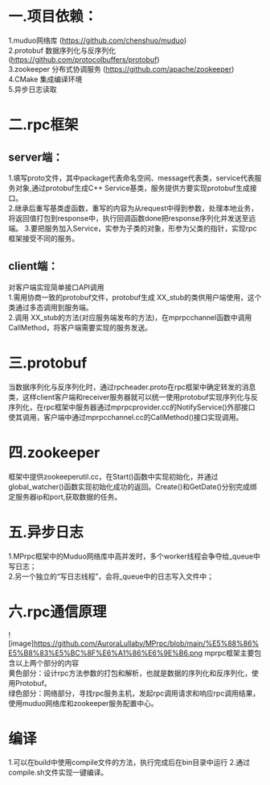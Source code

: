 # 一.项目依赖：  
1.muduo网络库 (https://github.com/chenshuo/muduo)  
2.protobuf 数据序列化与反序列化 (https://github.com/protocolbuffers/protobuf)  
3.zookeeper 分布式协调服务 (https://github.com/apache/zookeeper)  
4.CMake 集成编译环境  
5.异步日志读取  
# 二.rpc框架
## server端：
1.填写proto文件，其中package代表命名空间、message代表类，service代表服务对象,通过protobuf生成C++ Service基类，服务提供方要实现protobuf生成接口。  
2.继承后重写基类虚函数，重写的内容为从request中得到参数，处理本地业务，将返回值打包到response中，执行回调函数done把response序列化并发送至远端。
3.要把服务加入Service，实参为子类的对象，形参为父类的指针，实现rpc框架接受不同的服务。
## client端：
对客户端实现简单接口API调用  
1.需用协商一致的protobuf文件，protobuf生成 XX_stub的类供用户端使用，这个类通过多态调用到服务端。  
2.调用 XX_stub的方法(对应服务端发布的方法)，在mprpcchannel函数中调用CallMethod，将客户端需要实现的服务发送。  
# 三.protobuf  
  当数据序列化与反序列化时，通过rpcheader.proto在rpc框架中确定转发的消息类，这样client客户端和receiver服务器就可以统一使用protobuf实现序列化与反序列化，在rpc框架中服务器通过mprpcprovider.cc的NotifyService()外部接口使其调用，客户端中通过mprpcchannel.cc的CallMethod()接口实现调用。  
# 四.zookeeper  
框架中提供zookeeperutil.cc，在Start()函数中实现初始化，并通过global_watcher()函数实现初始化成功的返回。Create()和GetDate()分别完成绑定服务器ip和port,获取数据的任务。  
# 五.异步日志  
1.MPrpc框架中的Muduo网络库中高并发时，多个worker线程会争夺给_queue中写日志；  
2.另一个独立的“写日志线程”，会将_queue中的日志写入文件中；    
# 六.rpc通信原理  
![image]https://github.com/AuroraLullaby/MPrpc/blob/main/%E5%88%86%E5%B8%83%E5%BC%8F%E6%A1%86%E6%9E%B6.png
mprpc框架主要包含以上两个部分的内容  
黄色部分：设计rpc方法参数的打包和解析，也就是数据的序列化和反序列化，使用Protobuf。  
绿色部分：网络部分，寻找rpc服务主机，发起rpc调用请求和响应rpc调用结果，使用muduo网络库和zookeeper服务配置中心。  

# 编译      
1.可以在build中使用compile文件的方法，执行完成后在bin目录中运行
2.通过compile.sh文件实现一键编译。


